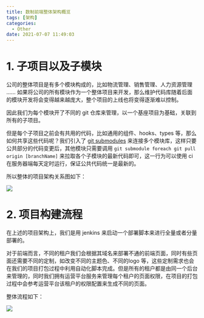 ```yaml
---
title: 数制前端整体架构概览
tags: [架构]
categories:
  - Other
date: 2021-07-07 11:49:03
---
```


# 1. 子项目以及子模块

公司的整体项目是有多个模块构成的，比如物流管理、销售管理、人力资源管理 ...... 如果将公司的所有模块作为一个整体项目来开发，那么维护代码库随着后面的模块开发将会变得越来越庞大，整个项目的上线也将变得逐渐难以控制。

因此我们为每个模块开了不同的 git 仓库来管理，以一个基座项目为基础，关联到所有的子项目。

但是每个子项目之前会有共用的代码，比如通用的组件、hooks、types 等，那么如何共享这些代码呢？我们引入了 [git submodules](https://git-scm.com/book/en/v2/Git-Tools-Submodules) 来连接多个模块库，这样只要公共部分的代码变更后，其他模块只需要调用 `git submodule foreach git pull origin [branchName]` 来拉取各个子模块的最新代码即可，这一行为可以使用 ci 在服务器端每天定时运行，保证公共代码统一是最新的。

所以整体的项目架构关系图如下：

![](https://i.loli.net/2021/07/07/EDkleYvNFgUHRIA.png)

# 2. 项目构建流程

在上述的项目架构上，我们是用 jenkins 来启动一个部署脚本来进行全量或者分量部署的。

对于前端而言，不同的租户我们会根据其域名来部署不通的前端页面，同时有些页面还需要不同的定制，如改变不同的主题色、不同的logo 等，这些定制需求也会在我们的项目打包过程中利用自动化脚本完成。但是所有的租户都是由同一个后台来管理的，同时我们拥有运营平台服务来管理每个租户的页面权限，在项目的打包过程中会参考运营平台该租户的权限配置来生成不同的页面。

整体流程如下：

![](https://i.loli.net/2021/07/07/inGVsmr4Y6OjS1H.png)